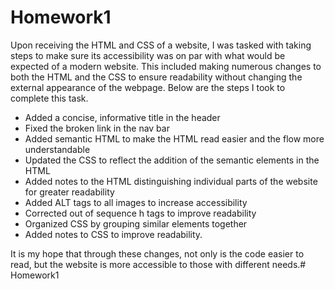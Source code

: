# Homework1
Upon receiving the HTML and CSS of a website, I was tasked with taking steps to make sure its accessibility was on par with what would be expected of a modern website.  This included making numerous changes to both the HTML and the CSS to ensure readability without changing the external appearance of the webpage.  Below are the steps I took to complete this task.

* Added a concise, informative title in the header
* Fixed the broken link in the nav bar
* Added semantic HTML to make the HTML read easier and the flow more understandable
* Updated the CSS to reflect the addition of the semantic elements in the HTML
* Added notes to the HTML distinguishing individual parts of the website for greater readability
* Added ALT tags to all images to increase accessibility
* Corrected out of sequence h tags to improve readability
* Organized CSS by grouping similar elements together
* Added notes to CSS to improve readability.

It is my hope that through these changes, not only is the code easier to read, but the website is more accessible to those with different needs.# Homework1 